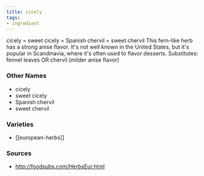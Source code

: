 ```yaml
---
title: cicely
tags:
- ingredient
---
```

cicely = sweet cicely = Spanish chervil = sweet chervil This fern-like herb has a strong anise flavor. It's not well known in the United States, but it's popular in Scandinavia, where it's often used to flavor desserts. Substitutes: fennel leaves OR chervil (milder anise flavor)

### Other Names

* cicely
* sweet cicely
* Spanish chervil
* sweet chervil

### Varieties

* [[european-herbs]]

### Sources
* http://foodsubs.com/HerbsEur.html
